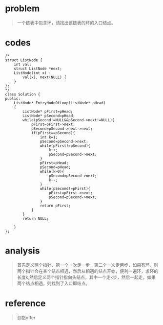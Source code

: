 # problem
>一个链表中包含环，请找出该链表的环的入口结点。

# codes
```
/*
struct ListNode {
    int val;
    struct ListNode *next;
    ListNode(int x) :
        val(x), next(NULL) {
    }
};
*/
class Solution {
public:
    ListNode* EntryNodeOfLoop(ListNode* pHead)
    {
        ListNode* pFirst=pHead;
        ListNode* pSecond=pHead;
        while(pSecond!=NULL&&pSecond->next!=NULL){
            pFirst=pFirst->next;
            pSecond=pSecond->next->next;
            if(pFirst==pSecond){
                int k=1;
                pSecond=pSecond->next;
                while(pFirst!=pSecond){
                    k++;
                    pSecond=pSecond->next;
                }
                pFirst=pHead;
                pSecond=pHead;
                while(k>0){
                    pSecond=pSecond->next;
                    k--;
                }
                while(pSecond!=pFirst){
                    pFirst=pFirst->next;
                    pSecond=pSecond->next;
                }
                return pFirst;
            }
        }
        return NULL;

    }
};

```

# analysis
>首先定义两个指针，第一个一次走一步，第二个一次走两步，如果有环，则两个指针会在某个结点相遇，然后从相遇的结点开始，便利一遍环，求环的长度k,然后定义两个指针指向头结点，其中一个走k步，然后一起走，如果两个结点相遇，则找到了入口即结点。
# reference
>剑指offer